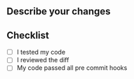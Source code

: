 ## Describe your changes

## Checklist

- [ ] I tested my code
- [ ] I reviewed the diff
- [ ] My code passed all pre commit hooks
